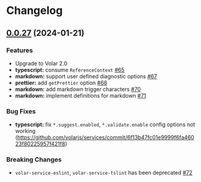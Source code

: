# Changelog

## [0.0.27](https://github.com/volarjs/volar.js/compare/v0.0.17...v0.0.27) (2024-01-21)

### Features

- Upgrade to Volar 2.0
- **typescript:** consume `ReferenceContext` [#65](https://github.com/volarjs/services/issues/65)
- **markdown:** support user defined diagnostic options [#67](https://github.com/volarjs/services/issues/67)
- **prettier:** add `getPrettier` option [#68](https://github.com/volarjs/services/issues/68)
- **markdown:** add markdown trigger characters [#70](https://github.com/volarjs/services/issues/70)
- **markdown:** implement definitions for markdown [#71](https://github.com/volarjs/services/issues/71)

### Bug Fixes

- **typescript:** fix `*.suggest.enabled`, `*.validate.enable` config options not working (https://github.com/volarjs/services/commit/6f13b47fc01e9999f6fa46023f80225957f421f8)

### Breaking Changes

- `volar-service-eslint`, `volar-service-tslint` has been deprecated [#72](https://github.com/volarjs/services/issues/72)
